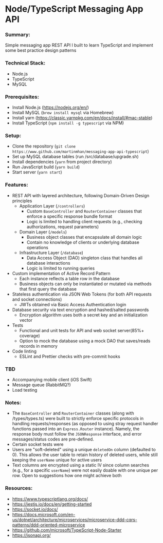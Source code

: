 # Node/TypeScript Messaging App API

### Summary:
  Simple messaging app REST API I built to learn TypeScript and implement some best practice design patterns

### Technical Stack:
  - Node.js
  - TypeScript
  - MySQL

### Prerequisites:
  - Install Node.js (https://nodejs.org/en/)
  - Install MySQL (`brew install mysql` via Homebrew)
  - Install yarn (https://classic.yarnpkg.com/en/docs/install/#mac-stable)
  - Install TypeScript (`npm install -g typescript` via NPM)

### Setup:
  - Clone the repository (`git clone https://www.github.com/martinmhan/messaging-app-api-typescript`)
  - Set up MySQL database tables (run /src/database/upgrade.sh)
  - Install dependencies (`yarn` from project directory)
  - Run JavaScript build (`yarn build`)
  - Start server (`yarn start`)

### Features:
  - REST API with layered architecture, following Domain-Driven Design principles
    - Application Layer (`/controllers`)
      - Custom `BaseController` and `RouterContainer` classes that enforce a specific response bundle format
      - Logic is limited to handling client requests (e.g., checking authorizations, request parameters)
    - Domain Layer (`/models`)
      - Business object classes that encapsulate all domain logic
      - Contain no knowledge of clients or underlying database operations
    - Infrastructure Layer (`/database`)
      - Data Access Object (DAO) singleton class that handles all database interactions
      - Logic is limited to running queries
  - Custom implementation of Active Record Pattern
    - Each instance reflects a table row in the database
    - Business objects can only be instantiated or mutated via methods that first query the database
  - Stateless authentication via JSON Web Tokens (for both API requests and socket connections)
    - JWTs obtained via Basic Access Authentication login
  - Database security via text encryption and hashed/salted passwords
    - Encryption algorithm uses both a secret key and an initialization vector
  - Tests
    - Functional and unit tests for API and web socket server(85%+ coverage)
    - Option to mock the database using a mock DAO that saves/reads records in memory
  - Code linting
    - ESLint and Prettier checks with pre-commit hooks

### TBD
  - Accompanying mobile client (iOS Swift)
  - Message queue (RabbitMQ?)
  - Load testing

### Notes:
  - The `BaseController` and `RouterContainer` classes (along with /types/types.ts) were built to strictly enforce specific protocols in handling requests/responses (as opposed to using stray request handler functions passed into an `Express.Router` instance). Namely, the response body must follow the `JSONResponse` interface, and error messages/status codes are pre-defined.
  - Certain socket tests were 
  - Users are "soft-deleted" using a unique `deletedOn` column (defaulted to 0). This allows the user table to retain history of deleted users, while still keeping the `userName` unique for active users
  - Text columns are encrypted using a static IV since column searches (e.g., for a specific `userName`) were not easily doable with one unique per row. Open to suggestions how one might achieve both

### Resources:
  - https://www.typescriptlang.org/docs/
  - https://jestjs.io/docs/en/getting-started
  - https://socket.io/docs/
  - https://docs.microsoft.com/en-us/dotnet/architecture/microservices/microservice-ddd-cqrs-patterns/ddd-oriented-microservice
  - https://github.com/microsoft/TypeScript-Node-Starter
  - https://jsonapi.org/
